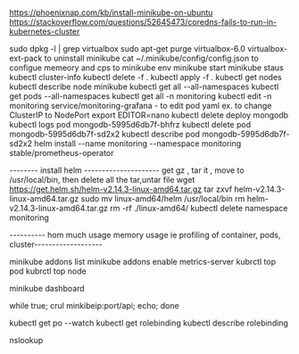 #
https://phoenixnap.com/kb/install-minikube-on-ubuntu
https://stackoverflow.com/questions/52645473/coredns-fails-to-run-in-kubernetes-cluster

sudo dpkg -l | grep virtualbox
sudo  apt-get purge virtualbox-6.0 virtualbox-ext-pack  to  uninstall minikube
cat ~/.minikube/config/config.json   to configue memeory and cps to minikube
env
minikube start
minikube staus
kubectl cluster-info
kubectl delete -f .
kubectl apply -f .
kubectl get nodes
kubectl describe node  minikube
kubectl get all --all-namespaces
kubectl get pods --all-namespaces
kubectl get all -n monitoring
kubectl edit -n monitoring service/monitoring-grafana    - to  edit pod yaml ex. to change ClusterIP to NodePort
export EDITOR=nano
kubectl delete deploy mongodb
kubectl logs pod  mongodb-5995d6db7f-bhfrz
kubectl delete pod mongodb-5995d6db7f-sd2x2
kubectl describe pod mongodb-5995d6db7f-sd2x2 
helm install --name monitoring --namespace monitoring stable/prometheus-operator

-------- install helm --------------------- get gz , tar it , move to /usr/local/bin, then delete all the tar,untar file
wget https://get.helm.sh/helm-v2.14.3-linux-amd64.tar.gz
tar zxvf helm-v2.14.3-linux-amd64.tar.gz 
sudo mv linux-amd64/helm /usr/local/bin
rm helm-v2.14.3-linux-amd64.tar.gz
rm -rf ./linux-amd64/
kubectl delete namespace monitoring

---------- hom much usage memory usage ie profiling of container, pods, cluster-------------------

minikube addons list
minikube addons enable metrics-server
kubrctl top pod
kubrctl top node

minikube dashboard

while true; crul minkibeip:port/api; echo; done

kubectl get po --watch
kubectl get rolebinding
kubectl describe rolebinding <rolebinding-name>
 
nslookup <service-name>










